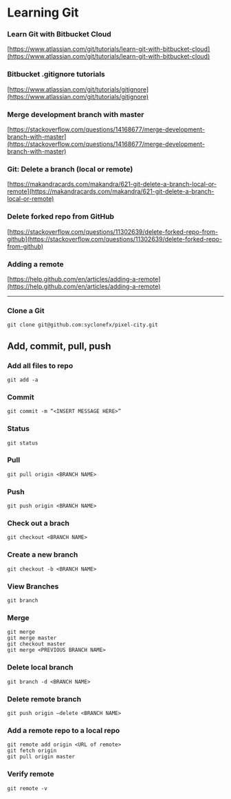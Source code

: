 # Learning Git
### Learn Git with Bitbucket Cloud
[https://www.atlassian.com/git/tutorials/learn-git-with-bitbucket-cloud](https://www.atlassian.com/git/tutorials/learn-git-with-bitbucket-cloud)   
### Bitbucket .gitignore tutorials
[https://www.atlassian.com/git/tutorials/gitignore](https://www.atlassian.com/git/tutorials/gitignore)   
### Merge development branch with master
[https://stackoverflow.com/questions/14168677/merge-development-branch-with-master](https://stackoverflow.com/questions/14168677/merge-development-branch-with-master)   
### Git: Delete a branch (local or remote)
[https://makandracards.com/makandra/621-git-delete-a-branch-local-or-remote](https://makandracards.com/makandra/621-git-delete-a-branch-local-or-remote)   
### Delete forked repo from GitHub
[https://stackoverflow.com/questions/11302639/delete-forked-repo-from-github](https://stackoverflow.com/questions/11302639/delete-forked-repo-from-github)   
### Adding a remote
[https://help.github.com/en/articles/adding-a-remote](https://help.github.com/en/articles/adding-a-remote)   

---
### Clone a Git
```
git clone git@github.com:syclonefx/pixel-city.git
```
## Add, commit, pull, push
### Add all files to repo 
```
git add -a
```
### Commit 
```
git commit -m “<INSERT MESSAGE HERE>”
```
### Status
```
git status
```
### Pull
```
git pull origin <BRANCH NAME>
```
### Push
```
git push origin <BRANCH NAME>
```
### Check out a brach
```
git checkout <BRANCH NAME>
```
### Create a new branch
```
git checkout -b <BRANCH NAME>
```
### View Branches
```
git branch
```  
### Merge
```
git merge
git merge master
git checkout master
git merge <PREVIOUS BRANCH NAME> 
```
### Delete local branch
```
git branch -d <BRANCH NAME>
```
### Delete remote branch
```
git push origin —delete <BRANCH NAME>
```
### Add a remote repo to a local repo
```
git remote add origin <URL of remote>
git fetch origin
git pull origin master
```
### Verify remote 
```
git remote -v
```